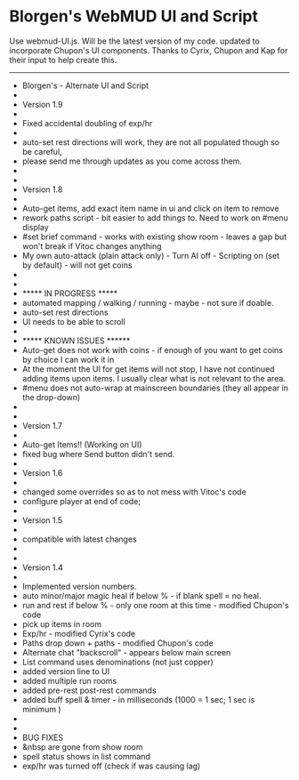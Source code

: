 # Blorgen's WebMUD UI and Script

Use webmud-UI.js. Will be the latest version of my code.
updated to incorporate Chupon's UI components.
Thanks to Cyrix, Chupon and Kap for their input to help create this.

------------------------------------
 * Blorgen's - Alternate UI and Script
 *
 * Version 1.9
 *
 * Fixed accidental doubling of exp/hr
 * 
 * auto-set rest directions will work, they are not all populated though so be careful,
 * please send me through updates as you come across them.
 * 
 *
 * Version 1.8
 * 
 * Auto-get items, add exact item name in ui and click on item to remove 
 * rework paths script - bit easier to add things to. Need to work on #menu display
 * #set brief command - works with existing show room - leaves a gap but won't break if Vitoc changes anything
 * My own auto-attack (plain attack only) - Turn AI off - Scripting on  (set by default) - will not get coins
 * 
 * 
 * ***** IN PROGRESS *****
 * automated mapping / walking / running - maybe - not sure if doable.
 * auto-set rest directions
 * UI needs to be able to scroll
 * 
 * ***** KNOWN ISSUES ******
 * Auto-get does not work with coins - if enough of you want to get coins by choice I can work it in
 * At the moment the UI for get items will not stop, I have not continued adding items upon items. I usually clear what is not relevant to the area.
 * #menu does not auto-wrap at mainscreen boundaries (they all appear in the drop-down)
 *
 *
 * Version 1.7
 *
 * Auto-get Items!! (Working on UI)
 * fixed bug where Send button didn't send.
 *
 * Version 1.6
 *
 * changed some overrides so as to not mess with Vitoc's code
 * configure player at end of code;
 *
 * Version 1.5
 * 
 * compatible with latest changes
 *
 *
 * Version 1.4
 * 
 * Implemented version numbers.
 * auto minor/major magic heal if below % - if blank spell = no heal.
 * run and rest if below % - only one room at this time - modified Chupon's code
 * pick up items in room
 * Exp/hr - modified Cyrix's code
 * Paths drop down + paths - modified Chupon's code
 * Alternate chat "backscroll" - appears below main screen
 * List command uses denominations (not just copper)
 * added version line to UI
 * added multiple run rooms
 * added pre-rest post-rest commands
 * added buff spell & timer - in milliseconds (1000 = 1 sec; 1 sec is minimum )
 * 
 * 
 * BUG FIXES
 * &nbsp are gone from show room
 * spell status shows in list command
 * exp/hr was turned off (check if was causing lag)
